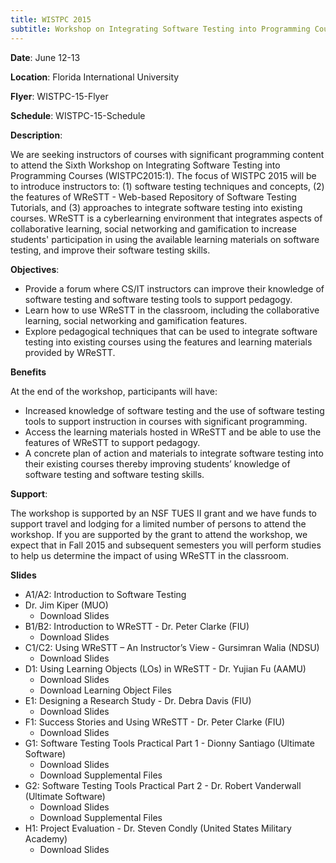 ```yaml
---
title: WISTPC 2015
subtitle: Workshop on Integrating Software Testing into Programming Courses
---
```


**Date**: June 12-13

**Location**: Florida International University

**Flyer**: WISTPC-15-Flyer

**Schedule**: WISTPC-15-Schedule

**Description**:

We are seeking instructors of courses with significant programming content to attend the Sixth Workshop on Integrating Software Testing into Programming Courses (WISTPC2015:1). The focus of WISTPC 2015 will be to introduce instructors to: (1) software testing techniques and concepts, (2) the features of WReSTT - Web-based Repository of Software Testing Tutorials, and (3) approaches to integrate software testing into existing courses. WReSTT is a cyberlearning environment that integrates aspects of collaborative learning, social networking and gamification to increase students' participation in using the available learning materials on software testing, and improve their software testing skills.

**Objectives**:

- Provide a forum where CS/IT instructors can improve their knowledge of software testing and software testing tools to support pedagogy.
- Learn how to use WReSTT in the classroom, including the collaborative learning, social networking and gamification features.
- Explore pedagogical techniques that can be used to integrate software testing into existing courses using the features and learning materials provided by WReSTT.

**Benefits**

At the end of the workshop, participants will have:

- Increased knowledge of software testing and the use of software testing tools to support instruction in courses with significant programming.
- Access the learning materials hosted in WReSTT and be able to use the features of WReSTT to support pedagogy.
- A concrete plan of action and materials to integrate software testing into their existing courses thereby improving students’ knowledge of software testing and software testing skills.

**Support**:

The workshop is supported by an NSF TUES II grant and we have funds to support travel and lodging for a limited number of persons to attend the workshop. If you are supported by the grant to attend the workshop, we expect that in Fall 2015 and subsequent semesters you will perform studies to help us determine the impact of using WReSTT in the classroom.

**Slides**

- A1/A2: Introduction to Software Testing 
- Dr. Jim Kiper (MUO)
	- Download Slides
- B1/B2: Introduction to WReSTT - Dr. Peter Clarke (FIU)
	- Download Slides
- C1/C2: Using WReSTT – An Instructor’s View - Gursimran Walia (NDSU)
	- Download Slides
- D1: Using Learning Objects (LOs) in WReSTT - Dr. Yujian Fu (AAMU)
	- Download Slides
	- Download Learning Object Files
- E1: Designing a Research Study - Dr. Debra Davis (FIU)
	- Download Slides
- F1: Success Stories and Using WReSTT - Dr. Peter Clarke (FIU)
	- Download Slides
- G1: Software Testing Tools Practical Part 1 - Dionny Santiago (Ultimate Software)
	- Download Slides
	- Download Supplemental Files
- G2: Software Testing Tools Practical Part 2 - Dr. Robert Vanderwall (Ultimate Software)
	- Download Slides
	- Download Supplemental Files
- H1: Project Evaluation - Dr. Steven Condly (United States Military Academy)
	- Download Slides
